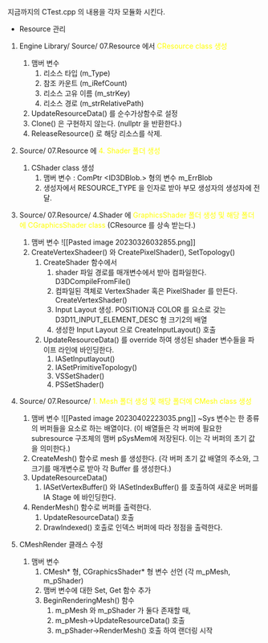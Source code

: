 지금까지의 CTest.cpp 의 내용을 각자 모듈화 시킨다.

- Resource 관리

1. Engine Library/ Source/ 07.Resource 에서 <span style="color: yellow">CResource class 생성</span>
	1.  맴버 변수
		1. 리소스 타입 (m_Type)
		2. 참조 카운트 (m_iRefCount)
		3. 리소스 고유 이름 (m_strKey)
		4. 리소스 경로 (m_strRelativePath)
	2. UpdateResourceData() 를 순수가상함수로 설정
	3. Clone() 은 구현하지 않는다. (nullptr 을 반환한다.)
	4. ReleaseResource() 로 해당 리소스를 삭제.

2. Source/ 07.Resource 에 <span style="color: yellow">4. Shader 폴더 생성</span>
	1. CShader class 생성
		1. 맴버 변수 : ComPtr <ID3DBlob.> 형의 변수 m_ErrBlob
		2. 생성자에서 RESOURCE_TYPE 을 인자로 받아 부모 생성자의 생성자에 전달.

3. Source/ 07.Resource/ 4.Shader 에 <span style="color: yellow">GraphicsShader 폴더 생성 및 해당 폴더에 CGraphicsShader class</span> (CResource 를 상속 받는다.) 
	1. 맴버 변수
	 ![[Pasted image 20230326032855.png]]
	2. CreateVertexShadeer() 와 CreatePixelShader(), SetTopology()
		1. CreateShader 함수에서
			1. shader 파일 경로를 매개변수에서 받아 컴파일한다. D3DCompileFromFile()
			2. 컴파일된 객체로 VertexShader 혹은 PixelShader 를 만든다. CreateVertexShader()
			3. Input Layout 생성. POSITION과 COLOR 를 요소로 갖는D3D11_INPUT_ELEMENT_DESC 형 크기2의 배열
			4. 생성한 Input Layout  으로 CreateInputLayout() 호출
		2. UpdateResourceData() 를 override 하여 생성된 shader 변수들을 파이프 라인에 바인딩한다.
			1. IASetInputlayout()
			2. IASetPrimitiveTopology()
			3. VSSetShader()
			4. PSSetShader()

4. Source/ 07.Resource/ <span style="color: yellow">1. Mesh 폴더 생성 및 해당 폴더에 CMesh class 생성</span>
	1. 맴버 변수
	![[Pasted image 20230402223035.png]]
	~Sys 변수는 한 종류의 버퍼들을 요소로 하는 배열이다. (이 배열들은 각 버퍼에 필요한 subresource 구조체의 맴버 pSysMem에 저장된다. 이는 각 버퍼의 초기 값을 의미한다.)
	2. CreateMesh() 함수로 mesh 를 생성한다. (각 버퍼 초기 값 배열의 주소와, 그 크기를 매개변수로 받아 각 Buffer 를 생성한다.)
	3. UpdateResourceData()
		1. IASetVertexBuffer() 와 IASetIndexBuffer() 를 호출하여 새로운 버퍼를 IA Stage 에 바인딩한다.
	4. RenderMesh() 함수로 버퍼를 출력한다.
		1. UpdateResourceData() 호출
		2. DrawIndexed() 호출로 인덱스 버퍼에 따라 정점을 출력한다.

5. CMeshRender 클래스 수정
	1. 맴버 변수
		1. CMesh* 형, CGraphicsShader* 형 변수 선언 (각 m_pMesh, m_pShader)
		2. 맴버 변수에 대한 Set, Get 함수 추가
		3. BeginRenderingMesh() 함수
			1. m_pMesh 와 m_pShader 가 둘다 존재할 때,
			2. m_pMesh->UpdateResourceData() 호출
			3. m_pShader->RenderMesh() 호출 하여 랜더링 시작